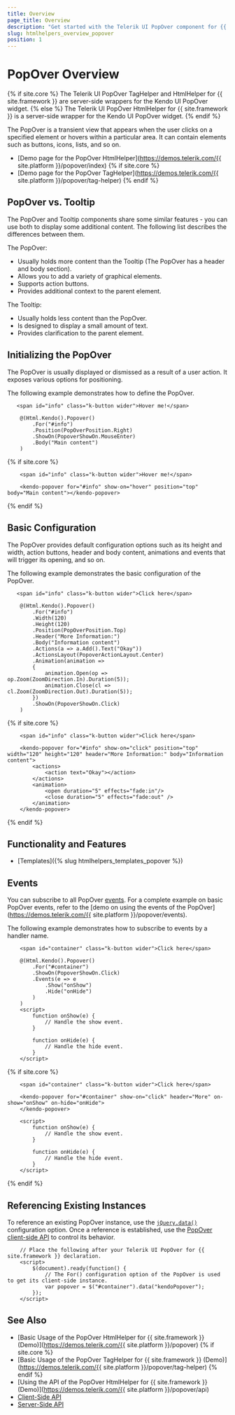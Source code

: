 ```yaml
---
title: Overview
page_title: Overview
description: "Get started with the Telerik UI PopOver component for {{ site.framework }} and learn how to initialize and configure it."
slug: htmlhelpers_overview_popover
position: 1
---
```


# PopOver Overview

{% if site.core %}
The Telerik UI PopOver TagHelper and HtmlHelper for {{ site.framework }} are server-side wrappers for the Kendo UI PopOver widget.
{% else %}
The Telerik UI PopOver HtmlHelper for {{ site.framework }} is a server-side wrapper for the Kendo UI PopOver widget.
{% endif %}

The PopOver is a transient view that appears when the user clicks on a specified element or hovers within a particular area. It can contain elements such as buttons, icons, lists, and so on. 

* [Demo page for the PopOver HtmlHelper](https://demos.telerik.com/{{ site.platform }}/popover/index)
{% if site.core %}
* [Demo page for the PopOver TagHelper](https://demos.telerik.com/{{ site.platform }}/popover/tag-helper)
{% endif %}

## PopOver vs. Tooltip

The PopOver and Tooltip components share some similar features - you can use both to display some additional content. The following list describes the differences between them.

The PopOver:

* Usually holds more content than the Tooltip (The PopOver has a header and body section).
* Allows you to add a variety of graphical elements.
* Supports action buttons.
* Provides additional context to the parent element.

The Tooltip:

* Usually holds less content than the PopOver.
* Is designed to display a small amount of text.
* Provides clarification to the parent element.

## Initializing the PopOver

The PopOver is usually displayed or dismissed as a result of a user action. It exposes various options for positioning.

The following example demonstrates how to define the PopOver.

```HtmlHelper
   <span id="info" class="k-button wider">Hover me!</span>

    @(Html.Kendo().Popover()
        .For("#info")
        .Position(PopOverPosition.Right)
        .ShowOn(PopoverShowOn.MouseEnter)
        .Body("Main content")
    )
```
{% if site.core %}
```TagHelper
	<span id="info" class="k-button wider">Hover me!</span>

	<kendo-popover for="#info" show-on="hover" position="top" body="Main content"></kendo-popover>
```
{% endif %}

## Basic Configuration

The PopOver provides default configuration options such as its height and width, action buttons, header and body content, animations and events that will trigger its opening, and so on.

The following example demonstrates the basic configuration of the PopOver.

```HtmlHelper
   <span id="info" class="k-button wider">Click here</span>

    @(Html.Kendo().Popover()
        .For("#info")
        .Width(120)
        .Height(120)
        .Position(PopOverPosition.Top)
        .Header("More Information:")
        .Body("Information content")
        .Actions(a => a.Add().Text("Okay"))
        .ActionsLayout(PopoverActionLayout.Center)
        .Animation(animation =>
        {
            animation.Open(op => op.Zoom(ZoomDirection.In).Duration(5));
            animation.Close(cl => cl.Zoom(ZoomDirection.Out).Duration(5));
        })
        .ShowOn(PopoverShowOn.Click)
    )
```
{% if site.core %}
```TagHelper
	<span id="info" class="k-button wider">Click here</span>

	<kendo-popover for="#info" show-on="click" position="top" width="120" height="120" header="More Information:" body="Information content">
		<actions>
			<action text="Okay"></action>
		</actions>
		<animation>
			<open duration="5" effects="fade:in"/>
			<close duration="5" effects="fade:out" />
		</animation>
	</kendo-popover>
```
{% endif %}

## Functionality and Features

* [Templates]({% slug htmlhelpers_templates_popover %})

## Events

You can subscribe to all PopOver [events](https://docs.telerik.com/kendo-ui/api/javascript/ui/popover#events). For a complete example on basic PopOver events, refer to the [demo on using the events of the PopOver](https://demos.telerik.com/{{ site.platform }}/popover/events).

The following example demonstrates how to subscribe to events by a handler name.

```HtmlHelper
    <span id="container" class="k-button wider">Click here</span>

    @(Html.Kendo().Popover()
        .For("#container")
        .ShowOn(PopoverShowOn.Click)
        .Events(e => e
            .Show("onShow")
            .Hide("onHide")
        )
    )
    <script>
        function onShow(e) {
            // Handle the show event.
        }

        function onHide(e) {
            // Handle the hide event.
        }
    </script>
```
{% if site.core %}
```TagHelper
	<span id="container" class="k-button wider">Click here</span>

	<kendo-popover for="#container" show-on="click" header="More" on-show="onShow" on-hide="onHide">
	</kendo-popover>

    <script>
        function onShow(e) {
            // Handle the show event.
        }

        function onHide(e) {
            // Handle the hide event.
        }
    </script>
```
{% endif %}

## Referencing Existing Instances

To reference an existing PopOver instance, use the [`jQuery.data()`](https://api.jquery.com/jQuery.data/) configuration option. Once a reference is established, use the [PopOver client-side API](https://docs.telerik.com/kendo-ui/api/javascript/ui/popover#methods) to control its behavior.

```
    // Place the following after your Telerik UI PopOver for {{ site.framework }} declaration.
    <script>
        $(document).ready(function() {
            // The For() configuration option of the PopOver is used to get its client-side instance.
            var popover = $("#container").data("kendoPopover");
        });
    </script>
```

## See Also

* [Basic Usage of the PopOver HtmlHelper for {{ site.framework }} (Demo)](https://demos.telerik.com/{{ site.platform }}/popover)
{% if site.core %}
* [Basic Usage of the PopOver TagHelper for {{ site.framework }} (Demo)](https://demos.telerik.com/{{ site.platform }}/popover/tag-helper)
{% endif %}
* [Using the API of the PopOver HtmlHelper for {{ site.framework }} (Demo)](https://demos.telerik.com/{{ site.platform }}/popover/api)
* [Client-Side API](https://docs.telerik.com/kendo-ui/api/javascript/ui/popover)
* [Server-Side API](/api/popover)
